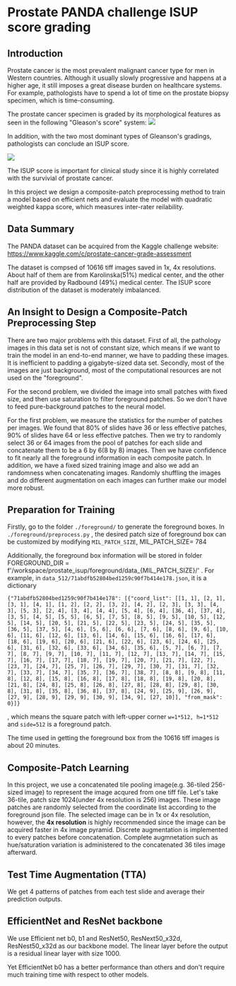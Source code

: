 # Prostate PANDA challenge ISUP score grading
## Introduction

Prostate cancer is the most prevalent malignant cancer type for men in Western countries. Although it usually slowly progressive and happens at a higher age, it still imposes a great disease burden on healthcare systems. For example, pathologists have to spend a lot of time on the prostate biopsy specimen, which is time-consuming. 

The prostate cancer specimen is graded by its morphological features as seen in the following "Gleason's score" system:
<img src="https://healthjade.net/wp-content/uploads/2019/12/gleason-score.jpg">

In addition, with the two most dominant types of Gleanson's gradings, pathologists can conclude an ISUP score.

<img src="https://radiologyassistant.nl/assets/prostate-cancer-pi-rads-v2/a5a08441f1be02_2C-ISUP-grade.png">

The ISUP score is important for clinical study since it is highly correlated with the survivial of prostate cancer.

In this project we design a composite-patch preprocessing method to train a model based on efficient nets and evaluate the model with quadratic weighted kappa score, which measures inter-rater reilability.


## Data Summary
The PANDA dataset can be acquired from the Kaggle challenge website:  
https://www.kaggle.com/c/prostate-cancer-grade-assessment

The dataset is compsed of 10616 tiff images saved in 1x, 4x resolutions. About half of them are from Karolinska(51%) medical center, and the other half are provided by Radbound (49%) medical center. The ISUP score distribution of the dataset is moderately imbalanced. 

## An Insight to Design a Composite-Patch Preprocessing Step

There are two major problems with this dataset. First of all, the pathology images in this data set is not of constant size, which means if we want to train the model in an end-to-end manner, we have to padding these images. It is inefficient to padding a gigabyte-sized data set. Secondly, most of the images are just background, most of the computational resources are not used on the "foreground".

For the second problem, we divided the image into small patches with fixed size, and then use saturation to filter foreground patches. So we don't have to feed pure-background patches to the neural model.

For the first problem, we measure the statistics for the number of patches per images. We found that 80\% of slides have 36 or less effective patches, 90\% of slides have 64 or less effective patches. Then we try to randomly select 36 or 64 images from the pool of patches for each slide and concatenate them to be a 6 by 6(8 by 8) images. Then we have confidence to fit nearly all the foreground information in each composite patch. In addition, we have a fixed sized training image and also we add an randomness when concatenating images. Randomly shuffling the images and do different augmentation on each images can further make our model more robust.


## Preparation for Training

Firstly, go to the folder `./foreground/` to generate the foreground boxes. In `./foreground/preprocess.py` , the desired patch size of foreground box can be customized by modifying `MIL_PATCH_SIZE`,
    MIL_PATCH_SIZE= 784
  
Additionally, the foreground box information will be stored in folder 
    FOREGROUND_DIR = f'/workspace/prostate_isup/foreground/data_{MIL_PATCH_SIZE}/'
. For example, in `data_512/71abdfb52804bed1259c90f7b414e178.json`, it is a dictionary
```
{"71abdfb52804bed1259c90f7b414e178": [{"coord_list": [[1, 1], [2, 1], [3, 1], [4, 1], [1, 2], [2, 2], [3, 2], [4, 2], [2, 3], [3, 3], [4, 3], [5, 3], [2, 4], [3, 4], [4, 4], [5, 4], [6, 4], [36, 4], [37, 4], [3, 5], [4, 5], [5, 5], [6, 5], [7, 5], [8, 5], [9, 5], [10, 5], [12, 5], [14, 5], [20, 5], [21, 5], [22, 5], [23, 5], [24, 5], [35, 5], [36, 5], [37, 5], [4, 6], [5, 6], [6, 6], [7, 6], [8, 6], [9, 6], [10, 6], [11, 6], [12, 6], [13, 6], [14, 6], [15, 6], [16, 6], [17, 6], [18, 6], [19, 6], [20, 6], [21, 6], [22, 6], [23, 6], [24, 6], [25, 6], [31, 6], [32, 6], [33, 6], [34, 6], [35, 6], [5, 7], [6, 7], [7, 7], [8, 7], [9, 7], [10, 7], [11, 7], [12, 7], [13, 7], [14, 7], [15, 7], [16, 7], [17, 7], [18, 7], [19, 7], [20, 7], [21, 7], [22, 7], [23, 7], [24, 7], [25, 7], [26, 7], [29, 7], [30, 7], [31, 7], [32, 7], [33, 7], [34, 7], [35, 7], [36, 7], [38, 7], [8, 8], [9, 8], [11, 8], [12, 8], [15, 8], [16, 8], [17, 8], [18, 8], [19, 8], [20, 8], [21, 8], [24, 8], [25, 8], [26, 8], [27, 8], [28, 8], [29, 8], [30, 8], [31, 8], [35, 8], [36, 8], [37, 8], [24, 9], [25, 9], [26, 9], [27, 9], [28, 9], [29, 9], [30, 9], [34, 9], [27, 10]], "from_mask": 0}]}
```
, which means the square patch with left-upper corner `w=1*512, h=1*512` and `side=512` is a foreground patch.  

The time used in getting the foreground box from the 10616 tiff images is about 20 minutes. 

## Composite-Patch Learning

In this project, we use a concatenated tile pooling image(e.g. 36-tiled 256-sized image) to represent the image acqured from one tiff file. Let's take 36-tile, patch size 1024(under 4x resolution is 256) images. These image patches are randomly selected from the coordinate list according to the foreground json file. The selected image can be in 1x or 4x resolution, however, the **4x resolution** is highly recommended since the image can be acquired faster in 4x image pyramid. Discrete augmentation is implemented to every patches before concatenation. Complete augmnetation such as hue/saturation variation is administered to the concatenated 36 tiles image afterward. 

## Test Time Augmentation (TTA)

We get 4 patterns of patches from each test slide and average their prediction outputs.

## EfficientNet and ResNet backbone

We use Efficient net b0, b1 and ResNet50, ResNext50_x32d, ResNest50_x32d as our backbone model. The linear layer before the output is a residual linear layer with size 1000.

Yet EfficientNet b0 has a better performance than others and don't require much training time with respect to other models.
